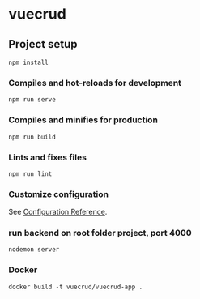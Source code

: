 # vuecrud

## Project setup
```
npm install
```

### Compiles and hot-reloads for development
```
npm run serve
```

### Compiles and minifies for production
```
npm run build
```

### Lints and fixes files
```
npm run lint
```

### Customize configuration
See [Configuration Reference](https://cli.vuejs.org/config/).


### run backend on root folder project, port 4000
```
nodemon server
```

### Docker
```
docker build -t vuecrud/vuecrud-app .
```

